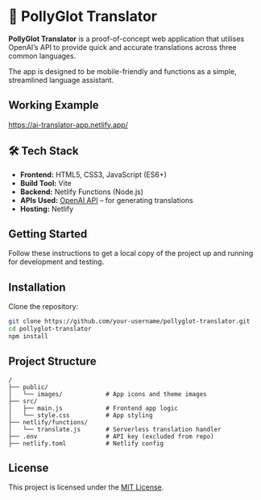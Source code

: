 # 🦜 PollyGlot Translator

**PollyGlot Translator** is a proof-of-concept web application that utilises OpenAI’s API to provide quick and accurate translations across three common languages.

The app is designed to be mobile-friendly and functions as a simple, streamlined language assistant.

## Working Example 
https://ai-translator-app.netlify.app/

## 🛠 Tech Stack

- **Frontend:** HTML5, CSS3, JavaScript (ES6+)
- **Build Tool:** Vite
- **Backend:** Netlify Functions (Node.js)
- **APIs Used:** [OpenAI API](https://platform.openai.com/) – for generating translations
- **Hosting:** Netlify

## Getting Started

Follow these instructions to get a local copy of the project up and running for development and testing.

## Installation

Clone the repository:

```bash
git clone https://github.com/your-username/pollyglot-translator.git
cd pollyglot-translator
npm install
```

## Project Structure
```
/
├── public/              
│   └── images/            # App icons and theme images
├── src/                  
│   ├── main.js            # Frontend app logic
│   └── style.css          # App styling
├── netlify/functions/     
│   └── translate.js       # Serverless translation handler
├── .env                   # API key (excluded from repo)
├── netlify.toml           # Netlify config

```

## License

This project is licensed under the [MIT License](LICENSE).

